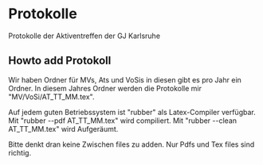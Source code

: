 # Protokolle
Protokolle der Aktiventreffen der GJ Karlsruhe

## Howto add Protokoll
Wir haben Ordner für MVs, Ats und VoSis in diesen gibt es pro Jahr ein Ordner.
In diesem Jahres Ordner werden die Protokolle mir "MV/VoSi/AT_TT_MM.tex".

Auf jedem guten Betriebssystem ist "rubber" als Latex-Compiler verfügbar. 
Mit "rubber --pdf AT_TT_MM.tex" wird compiliert.
Mit "rubber --clean AT_TT_MM.tex" wird Aufgeräumt.

Bitte denkt dran keine Zwischen files zu adden. Nur Pdfs und Tex files sind richtig. 

